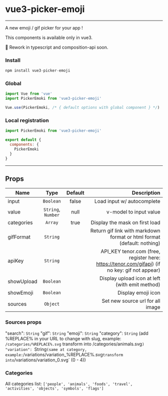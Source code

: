 # vue3-picker-emoji
____

A new emoji / gif picker for your app !

This components is available only in vue3.

🚧 Rework in typescript and composition-api soon.

### Install
```js
npm install vue3-picker-emoji
```

### Global
```js
import Vue from 'vue'
import PickerEmoki from 'vue3-picker-emoji'

Vue.use(PickerEmoki, /* { default options with global component } */)
```

### Local registration
```js
import PickerEmoki from 'vue3-picker-emoji'

export default {
  components: {
    PickerEmoki
  }
}
```

____

## Props
| Name   |      Type      |  Default | Description |
|----------|:-------------:|:------:|------:|
| input |    `Boolean`   |   false |  Load input w/ autocomplete |
| value | `String`, `Number` |  null | v-model to input value |
| categories | `Array` |   true | Display the mask on first load |
| gifFormat | `String` |  | Return gif link with markdown format or html format (default: nothing) |
| apiKey | `String` |  | API_KEY tenor.com (free, register here: https://tenor.com/gifapi) (if no key: gif not appear) |
| showUpload | `Boolean` |  | Display upload icon at left (with emit method) |
| showEmoji | `Boolean` |  | Display emoji icon |
| sources | `Object` |  | Set new source url for all image |

### Sources props
"search": `String`
"gif": `String`
"emoji": `String`
"category": `String` (add %REPLACE% in your URL to change with slug, example: `/categories/%REPLACE%.svg` transform into /categories/animals.svg`)
"variation": `String` (same at category, example: `/variations/variation_%REPLACE%.svg` transform into `/variations/variation_0.svg` (0 - 4))

### Categories
All categories list:
`['people', 'animals', 'foods', 'travel', 'activities', 'objects', 'symbols', 'flags']`

